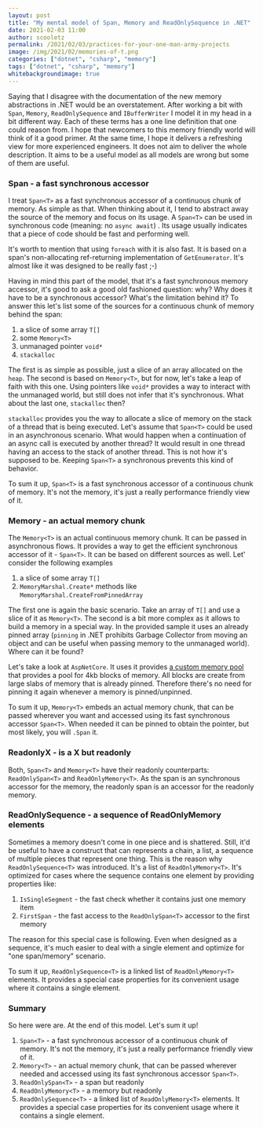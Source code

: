 ```yaml
---
layout: post
title: "My mental model of Span, Memory and ReadOnlySequence in .NET"
date: 2021-02-03 11:00
author: scooletz
permalink: /2021/02/03/practices-for-your-one-man-army-projects
image: /img/2021/02/memories-of-t.png
categories: ["dotnet", "csharp", "memory"]
tags: ["dotnet", "csharp", "memory"]
whitebackgroundimage: true
---
```


Saying that I disagree with the documentation of the new memory abstractions in .NET would be an overstatement. After working a bit with `Span`, `Memory`, `ReadOnlySequence` and `IBufferWriter` I model it in my head in a bit different way. Each of these terms has a one line definition that one could reason from. I hope that newcomers to this memory friendly world will think of it a good primer. At the same time, I hope it delivers a refreshing view for more experienced engineers. It does not aim to deliver the whole description. It aims to be a useful model as all models are wrong but some of them are useful.

### Span - a fast synchronous accessor

I treat `Span<T>` as a fast synchronous accessor of a continuous chunk of memory. As simple as that. When thinking about it, I tend to abstract away the source of the memory and focus on its usage. A `Span<T>` can be used in synchronous code (meaning: no `async await`) . Its usage usually indicates that a piece of code should be fast and performing well.

It's worth to mention that using `foreach` with it is also fast. It is based on a span's non-allocating ref-returning implementation of `GetEnumerator`. It's almost like it was designed to be really fast ;-)

Having in mind this part of the model, that it's a fast synchronous memory accessor, it's good to ask a good old fashioned question: why? Why does it have to be a synchronous accessor? What's the limitation behind it? To answer this let's list some of the sources for a continuous chunk of memory behind the span:

1. a slice of some array `T[]`
1. some `Memory<T>`
1. unmanaged pointer `void*`
1. `stackalloc`

The first is as simple as possible, just a slice of an array allocated on the `heap`. The second is based on `Memory<T>`, but for now, let's take a leap of faith with this one. Using pointers like `void*` provides a way to interact with the unmanaged world, but still does not infer that it's synchronous. What about the last one, `stackalloc` then?

`stackalloc` provides you the way to allocate a slice of memory on the stack of a thread that is being executed. Let's assume that `Span<T>` could be used in an asynchronous scenario. What would happen when a continuation of an async call is executed by another thread? It would result in one thread having an access to the stack of another thread. This is not how it's supposed to be. Keeping `Span<T>` a synchronous prevents this kind of behavior.

To sum it up, `Span<T>` is a fast synchronous accessor of a continuous chunk of memory. It's not the memory, it's just a really performance friendly view of it.

### Memory - an actual memory chunk

The `Memory<T>` is an actual continuous memory chunk. It can be passed in asynchronous flows. It provides a way to get the efficient synchronous accessor of it - `Span<T>`. It can be based on different sources as well. Let' consider the following examples

1. a slice of some array `T[]`
1. `MemoryMarshal.Create*` methods like `MemoryMarshal.CreateFromPinnedArray`

The first one is again the basic scenario. Take an array of `T[]` and use a slice of it as `Memory<T>`. The second is a bit more complex as it allows to build a memory in a special way. In the provided sample it uses an already pinned array (`pinning` in .NET prohibits Garbage Collector from moving an object and can be useful when passing memory to the unmanaged world). Where can it be found?

Let's take a look at `AspNetCore`. It uses it provides [a custom memory pool](https://github.com/dotnet/aspnetcore/tree/main/src/Shared/Buffers.MemoryPool) that provides a pool for 4kb blocks of memory. All blocks are create from large slabs of memory that is already pinned. Therefore there's no need for pinning it again whenever a memory is pinned/unpinned.

To sum it up, `Memory<T>` embeds an actual memory chunk, that can be passed wherever you want and accessed using its fast synchronous accessor `Span<T>`. When needed it can be pinned to obtain the pointer, but most likely, you will `.Span` it.

### ReadonlyX - is a X but readonly

Both, `Span<T>` and `Memory<T>` have their readonly counterparts: `ReadOnlySpan<T>` and `ReadOnlyMemory<T>`. As the span is an synchronous accessor for the memory, the readonly span is an accessor for the readonly memory.

### ReadOnlySequence - a sequence of ReadOnlyMemory elements

Sometimes a memory doesn't come in one piece and is shattered. Still, it'd be useful to have a construct that can represents a chain, a list, a sequence of multiple pieces that represent one thing. This is the reason why
`ReadOnlySequence<T>` was introduced. It's a list of `ReadOnlyMemory<T>`. It's optimized for cases where the sequence contains one element by providing properties like:

1. `IsSingleSegment` - the fast check whether it contains just one memory item
1. `FirstSpan` - the fast access to the `ReadOnlySpan<T>` accessor to the first memory

The reason for this special case is following. Even when designed as a sequence, it's much easier to deal with a single element and optimize for "one span/memory" scenario.

To sum it up, `ReadOnlySequence<T>` is a linked list of `ReadOnlyMemory<T>` elements. It provides a special case properties for its convenient usage where it contains a single element.

### Summary

So here were are. At the end of this model. Let's sum it up!

1. `Span<T>` - a fast synchronous accessor of a continuous chunk of memory. It's not the memory, it's just a really performance friendly view of it.
1. `Memory<T>` - an actual memory chunk, that can be passed wherever needed and accessed using its fast synchronous accessor `Span<T>`.
1. `ReadOnlySpan<T>` - a span but readonly
1. `ReadOnlyMemory<T>` - a memory but readonly
1. `ReadOnlySequence<T>` - a linked list of `ReadOnlyMemory<T>` elements. It provides a special case properties for its convenient usage where it contains a single element.
